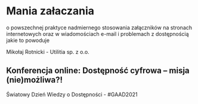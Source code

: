 # Mania załaczania

o powszechnej praktyce nadmiernego stosowania załączników na stronach internetowych oraz w wiadomościach e-mail i problemach z dostępnością jakie to powoduje

Mikołaj Rotnicki - Utilitia sp. z o.o.

## Konferencja online: Dostępność cyfrowa – misja (nie)możliwa?!

Światowy Dzień Wiedzy o Dostępności - #GAAD2021